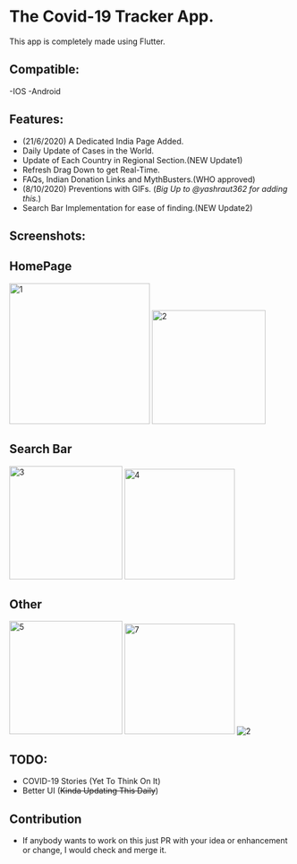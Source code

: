 # The Covid-19 Tracker App.

This app is completely made using Flutter.

## Compatible:
-IOS
-Android

## Features:
- (21/6/2020) A Dedicated India Page Added.
- Daily Update of Cases in the World.
- Update of Each Country in Regional Section.(NEW Update1)
- Refresh Drag Down to get Real-Time.
- FAQs, Indian Donation Links and MythBusters.(WHO approved)
- (8/10/2020) Preventions with GIFs. (*_Big Up to @yashraut362 for adding this._*)
- Search Bar Implementation for ease of finding.(NEW Update2)

## Screenshots:
   ## HomePage
   
<img width="251" alt="1" src="https://user-images.githubusercontent.com/45462725/85569512-38837680-b650-11ea-9a35-976f7d58869b.PNG">  <img width="203" alt="2" src="https://user-images.githubusercontent.com/45462725/85569508-37eae000-b650-11ea-8548-1faa1a3c80b2.PNG">
   
   ## Search Bar

<img width="202" alt="3" src="https://user-images.githubusercontent.com/45462725/85569504-37eae000-b650-11ea-9c17-a31d6fa0b9a2.PNG">        <img width="197" alt="4" src="https://user-images.githubusercontent.com/45462725/85569497-36b9b300-b650-11ea-83ec-7f139efbdd92.PNG">

   ## Other

<img width="202" alt="5" src="https://user-images.githubusercontent.com/45462725/85569514-391c0d00-b650-11ea-91f1-3ddcafd9a4e7.PNG">      <img width="197" alt="7" src="https://user-images.githubusercontent.com/45462725/85920500-f2b5f080-b891-11ea-9778-8669026e9ff3.PNG">        ![2](https://user-images.githubusercontent.com/45462725/95443308-0afdd700-097a-11eb-8c80-309859f8dc08.png) 


## TODO:
- COVID-19 Stories (Yet To Think On It)
- Better UI (~~Kinda Updating This Daily~~)

## Contribution
- If anybody wants to work on this just PR with your idea or enhancement or change, I would check and merge it. 

